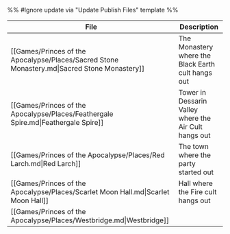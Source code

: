 %% #Ignore update via "Update Publish Files" template %% 

| File                                                                                         | Description                                           |
| -------------------------------------------------------------------------------------------- | ----------------------------------------------------- |
| [[Games/Princes of the Apocalypse/Places/Sacred Stone Monastery.md\|Sacred Stone Monastery]] | The Monastery where the Black Earth cult hangs out    |
| [[Games/Princes of the Apocalypse/Places/Feathergale Spire.md\|Feathergale Spire]]           | Tower in Dessarin Valley where the Air Cult hangs out |
| [[Games/Princes of the Apocalypse/Places/Red Larch.md\|Red Larch]]                           | The town where the party started out                  |
| [[Games/Princes of the Apocalypse/Places/Scarlet Moon Hall.md\|Scarlet Moon Hall]]           | Hall where the Fire cult hangs out                    |
| [[Games/Princes of the Apocalypse/Places/Westbridge.md\|Westbridge]]                         |                                                       |

